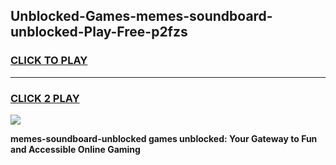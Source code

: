 
## Unblocked-Games-memes-soundboard-unblocked-Play-Free-p2fzs
<h3>
<a href="https://premium76.site?title=memes-soundboard-unblocked&ref=23A">CLICK TO PLAY</a></h3>
<hr>

<h3>
<a href="https://premium76.site?title=memes-soundboard-unblocked&ref=23A">CLICK 2 PLAY</a>
  
</h3>

<a href="https://premium76.site?title=memes-soundboard-unblocked&ref=23A"><img src="https://clearcache.store/games.png"></a>


**memes-soundboard-unblocked games unblocked: Your Gateway to Fun and Accessible Online Gaming**
